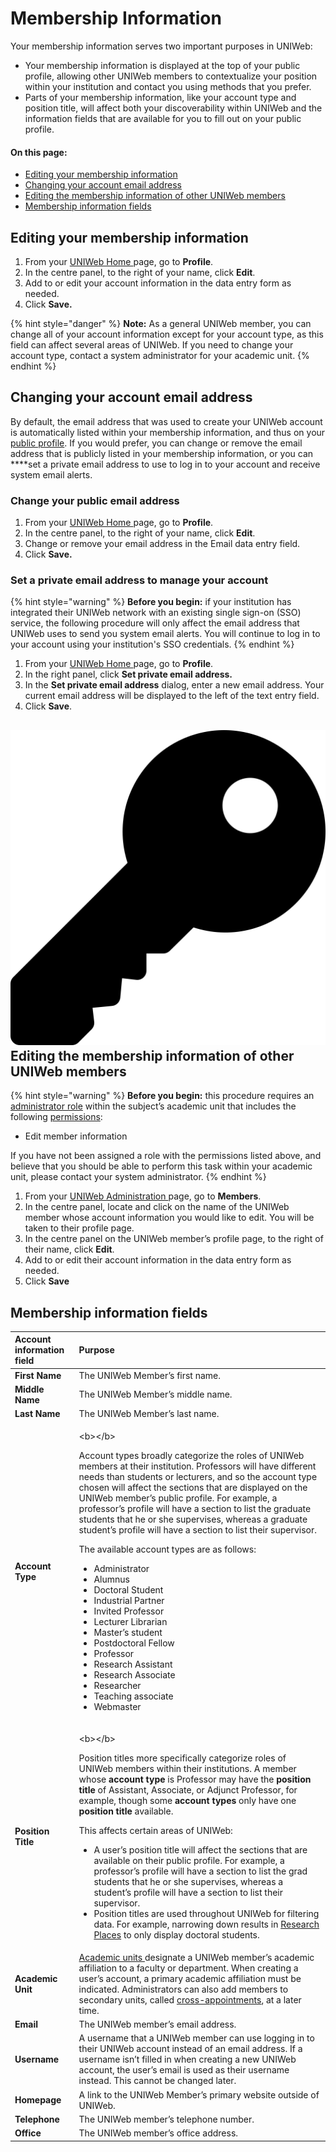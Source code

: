 # Membership Information

Your membership information serves two important purposes in UNIWeb:

* Your membership information is displayed at the top of your public profile, allowing other UNIWeb members to contextualize your position within your institution and contact you using methods that you prefer. 
* Parts of your membership information, like your account type and position title, will affect both your discoverability within UNIWeb and the information fields that are available for you to fill out on your public profile.

#### On this page:

* [Editing your membership information](member-account-information.md#editing-your-membership-information)
* [Changing your account email address](member-account-information.md#changing-your-account-email-address)
* [Editing the membership information of other UNIWeb members](member-account-information.md#editing-the-membership-information-of-other-uniweb-members)
* [Membership information fields](member-account-information.md#membership-information-fields)

## Editing your membership information

1. From your [UNIWeb Home ](../../navigating-uniweb/the-home-page.md)page, go to **Profile**.
2. In the centre panel, to the right of your name, click **Edit**.
3. Add to or edit your account information in the data entry form as needed.
4. Click **Save.**

{% hint style="danger" %}
**Note:** As a general UNIWeb member, you can change all of your account information except for your account type, as this field can affect several areas of UNIWeb. If you need to change your account type, contact a system administrator for your academic unit.
{% endhint %}

## Changing your account email address

By default, the email address that was used to create your UNIWeb account is automatically listed within your membership information, and thus on your [public profile](../../networking-on-uniweb/filling-out-your-public-profile.md). If you would prefer, you can change or remove the email address that is publicly listed in your membership information, or you can ****set a private email address to use to log in to your account and receive system email alerts.

### Change your public email address

1. From your [UNIWeb Home ](../../navigating-uniweb/the-home-page.md)page, go to **Profile**.
2. In the centre panel, to the right of your name, click **Edit**.
3. Change or remove your email address in the Email data entry field.
4. Click **Save.**

### Set a private email address to manage your account

{% hint style="warning" %}
**Before you begin:** if your institution has integrated their UNIWeb network with an existing single sign-on \(SSO\) service, the following procedure will only affect the email address that UNIWeb uses to send you system email alerts. You will continue to log in to your account using your institution's SSO credentials.
{% endhint %}

1. From your [UNIWeb Home ](../../navigating-uniweb/#the-home-page)page, go to **Profile**.
2. In the right panel, click **Set private email address.**
3. In the **Set private email address** dialog, enter a new email address. Your current email address will be displayed to the left of the text entry field.
4. Click **Save**.

## ![](../../.gitbook/assets/key.svg) Editing the membership information of other UNIWeb members

{% hint style="warning" %}
**Before you begin:** this procedure requires an [administrator role](../access-control/managing-administrator-roles-and-permissions.md) within the subject’s academic unit that includes the following [permissions](../access-control/managing-administrator-roles-and-permissions.md#administrator-permissions):

* Edit member information

If you have not been assigned a role with the permissions listed above, and believe that you should be able to perform this task within your academic unit, please contact your system administrator.
{% endhint %}

1. From your [UNIWeb Administration ](../../navigating-uniweb/the-administration-page.md)page, go to **Members**.
2. In the centre panel, locate and click on the name of the UNIWeb member whose account information you would like to edit. You will be taken to their profile page.
3. In the centre panel on the UNIWeb member’s profile page, to the right of their name, click **Edit**.
4. Add to or edit their account information in the data entry form as needed.
5. Click **Save**

## Membership information fields

<table>
  <thead>
    <tr>
      <th style="text-align:left">Account information field</th>
      <th style="text-align:left">Purpose</th>
    </tr>
  </thead>
  <tbody>
    <tr>
      <td style="text-align:left"><b>First Name</b>
      </td>
      <td style="text-align:left">The UNIWeb Member&#x2019;s first name.</td>
    </tr>
    <tr>
      <td style="text-align:left"><b>Middle Name</b>
      </td>
      <td style="text-align:left">The UNIWeb Member&#x2019;s middle name.</td>
    </tr>
    <tr>
      <td style="text-align:left"><b>Last Name</b>
      </td>
      <td style="text-align:left">The UNIWeb Member&#x2019;s last name.</td>
    </tr>
    <tr>
      <td style="text-align:left"><b>Account Type</b>
      </td>
      <td style="text-align:left">
        <p>&lt;b&gt;&lt;/b&gt;</p>
        <p>Account types broadly categorize the roles of UNIWeb members at their
          institution. Professors will have different needs than students or lecturers,
          and so the account type chosen will affect the sections that are displayed
          on the UNIWeb member&#x2019;s public profile. For example, a professor&#x2019;s
          profile will have a section to list the graduate students that he or she
          supervises, whereas a graduate student&#x2019;s profile will have a section
          to list their supervisor.</p>
        <p></p>
        <p>The available account types are as follows:</p>
        <p></p>
        <ul>
          <li>Administrator</li>
          <li>Alumnus</li>
          <li>Doctoral Student</li>
          <li>Industrial Partner</li>
          <li>Invited Professor</li>
          <li>Lecturer Librarian</li>
          <li>Master&#x2019;s student</li>
          <li>Postdoctoral Fellow</li>
          <li>Professor</li>
          <li>Research Assistant</li>
          <li>Research Associate</li>
          <li>Researcher</li>
          <li>Teaching associate</li>
          <li>Webmaster</li>
        </ul>
      </td>
    </tr>
    <tr>
      <td style="text-align:left"><b>Position Title</b>
      </td>
      <td style="text-align:left">
        <p>&lt;b&gt;&lt;/b&gt;</p>
        <p>Position titles more specifically categorize roles of UNIWeb members within
          their institutions. A member whose <b>account type</b> is Professor may have
          the <b>position title</b> of Assistant, Associate, or Adjunct Professor,
          for example, though some <b>account types</b> only have one <b>position title</b> available.</p>
        <p></p>
        <p>This affects certain areas of UNIWeb:</p>
        <p></p>
        <ul>
          <li>A user&#x2019;s position title will affect the sections that are available
            on their public profile. For example, a professor&#x2019;s profile will
            have a section to list the grad students that he or she supervises, whereas
            a student&#x2019;s profile will have a section to list their supervisor.</li>
          <li>Position titles are used throughout UNIWeb for filtering data. For example,
            narrowing down results in <a href="../../networking-on-uniweb/research-places-1.md">Research Places</a> to
            only display doctoral students.</li>
        </ul>
      </td>
    </tr>
    <tr>
      <td style="text-align:left"><b>Academic Unit</b>
      </td>
      <td style="text-align:left"><a href="../academic-units/">Academic units </a>designate a UNIWeb member&#x2019;s
        academic affiliation to a faculty or department. When creating a user&#x2019;s
        account, a primary academic affiliation must be indicated. Administrators
        can also add members to secondary units, called <a href="../academic-units/cross-appointments.md">cross-appointments</a>,
        at a later time.</td>
    </tr>
    <tr>
      <td style="text-align:left"><b>Email</b>
      </td>
      <td style="text-align:left">The UNIWeb member&#x2019;s email address.</td>
    </tr>
    <tr>
      <td style="text-align:left"><b>Username</b>
      </td>
      <td style="text-align:left">A username that a UNIWeb member can use logging in to their UNIWeb account
        instead of an email address. If a username isn&#x2019;t filled in when
        creating a new UNIWeb account, the user&#x2019;s email is used as their
        username instead. This cannot be changed later.</td>
    </tr>
    <tr>
      <td style="text-align:left"><b>Homepage</b>
      </td>
      <td style="text-align:left">A link to the UNIWeb Member&#x2019;s primary website outside of UNIWeb.</td>
    </tr>
    <tr>
      <td style="text-align:left"><b>Telephone</b>
      </td>
      <td style="text-align:left">The UNIWeb member&#x2019;s telephone number.</td>
    </tr>
    <tr>
      <td style="text-align:left"><b>Office</b>
      </td>
      <td style="text-align:left">The UNIWeb member&#x2019;s office address.</td>
    </tr>
  </tbody>
</table>